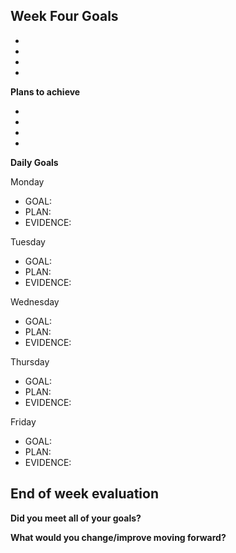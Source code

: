 ## Week Four Goals

- 
- 
- 
- 

**Plans to achieve**

- 
- 
- 
- 

**Daily Goals**

Monday

- GOAL: 
- PLAN: 
- EVIDENCE: 

Tuesday

- GOAL: 
- PLAN: 
- EVIDENCE:

Wednesday

- GOAL: 
- PLAN: 
- EVIDENCE:

Thursday

- GOAL: 
- PLAN: 
- EVIDENCE:

Friday

- GOAL: 
- PLAN: 
- EVIDENCE:

## End of week evaluation 

**Did you meet all of your goals?**


**What would you change/improve moving forward?**

